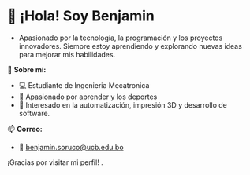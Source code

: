 # 👋 ¡Hola! Soy Benjamin 
 - Apasionado por la tecnología, la programación y los proyectos innovadores. 
   Siempre estoy aprendiendo y explorando nuevas ideas para mejorar mis habilidades.  

🌟 **Sobre mí:**  
- 💻 Estudiante de Ingenieria Mecatronica 
- 🎯 Apasionado por aprender y los deportes  
- 🔗 Interesado en la automatización, impresión 3D y desarrollo de software.
  
📫 **Correo:**  
- 📧 benjamin.soruco@ucb.edu.bo

¡Gracias por visitar mi perfil! .
